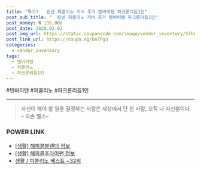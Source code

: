 ```yaml
--- 
title: "특가!   린넨 피콜리노 커버 추가 텐바이텐 파크론리듬1인" 
post_sub_title: "  린넨 피콜리노 커버 추가 텐바이텐 파크론리듬1인" 
post_money: ₩ 135,000 
post_date: 2020.02.02 
post_img_url: https://static.coupangcdn.com/image/vendor_inventory/5fbb/bfdc21e6546f5a20de87c494e74a38cb29ecf1fcfacc5e550fba0038fce1.jpg 
post_link_url: https://coupa.ng/bnTPgu 
categories: 
  - vendor_inventory 
tags: 
  - 텐바이텐 
  - 피콜리노 
  - 파크론리듬1인 
--- 
```

  #텐바이텐 #피콜리노 #파크론리듬1인 
<hr> 

> 자신이 해야 할 일을 결정하는 사람은 세상에서 단 한 사람, 오직 나 자신뿐이다. – 오손 웰스–  


### POWER LINK

* <a href="https://blog.naver.com/santokki14/221768696076" target="_blank"> [생활] 해피콜블렌더 정보 </a>
* <a href="https://blog.naver.com/sakai111/221759285010" target="_blank"> [생활] 해피콜후라이팬 정보 </a>
* <a href="https://blog.naver.com/santokki14/221793244669" target="_blank">생활 / 피콜리노 베스트 ~32위</a>
